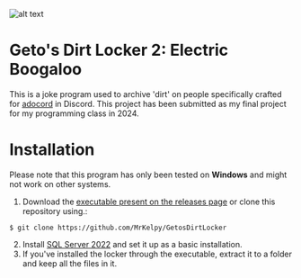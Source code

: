 ![alt text]([http://url/to/img.png](https://cdn.discordapp.com/attachments/797223501764362243/1214956620224921610/NewProject-2023-09-29T135350.042-removebg-preview.png?ex=65faff87&is=65e88a87&hm=4f22eaeeb2c25984c8cc1334f4d880a7fd12c75d51ae48b98745ab528034f8a2&))

# Geto's Dirt Locker 2: Electric Boogaloo
This is a joke program used to archive 'dirt' on people specifically crafted for [adocord](https://discord.gg/ado1024) in Discord. This project has been submitted as my final project for my programming class in 2024.

# Installation
Please note that this program has only been tested on **Windows** and might not work on other systems.<br>

1. Download the [executable present on the releases page](https://github.com/MrKelpy/GetosDirtLocker/releases/latest) or clone this repository using.:

```
$ git clone https://github.com/MrKelpy/GetosDirtLocker
```

2. Install [SQL Server 2022](https://go.microsoft.com/fwlink/p/?linkid=2216019&clcid=0x409&culture=en-us&country=us) and set it up as a basic installation.
3. If you've installed the locker through the executable, extract it to a folder and keep all the files in it.
